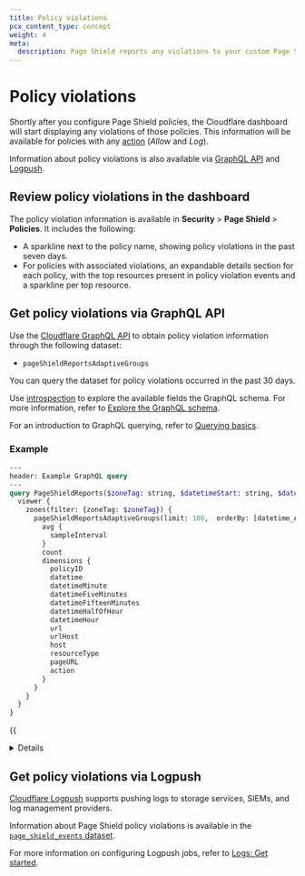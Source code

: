 ```yaml
---
title: Policy violations
pcx_content_type: concept
weight: 4
meta:
  description: Page Shield reports any violations to your custom Page Shield policies.
---
```


# Policy violations

Shortly after you configure Page Shield policies, the Cloudflare dashboard will start displaying any violations of those policies. This information will be available for policies with any [action](/page-shield/policies/#policy-actions) (_Allow_ and _Log_).

Information about policy violations is also available via [GraphQL API](/analytics/graphql-api/) and [Logpush](/logs/about/).

## Review policy violations in the dashboard

The policy violation information is available in **Security** > **Page Shield** > **Policies**. It includes the following:

* A sparkline next to the policy name, showing policy violations in the past seven days.
* For policies with associated violations, an expandable details section for each policy, with the top resources present in policy violation events and a sparkline per top resource.

## Get policy violations via GraphQL API

Use the [Cloudflare GraphQL API](/analytics/graphql-api/) to obtain policy violation information through the following dataset:

* `pageShieldReportsAdaptiveGroups`

You can query the dataset for policy violations occurred in the past 30 days.

Use [introspection](/analytics/graphql-api/features/discovery/introspection/) to explore the available fields the GraphQL schema. For more information, refer to [Explore the GraphQL schema](/analytics/graphql-api/getting-started/explore-graphql-schema/).

For an introduction to GraphQL querying, refer to [Querying basics](/analytics/graphql-api/getting-started/querying-basics/).

### Example

```graphql
---
header: Example GraphQL query
---
query PageShieldReports($zoneTag: string, $datetimeStart: string, $datetimeEnd: string) {
  viewer {
    zones(filter: {zoneTag: $zoneTag}) {
      pageShieldReportsAdaptiveGroups(limit: 100,  orderBy: [datetime_ASC], filter: {datetime_geq:$datetimeStart, datetime_leq:$datetimeEnd}) {
        avg {
          sampleInterval
        }
        count
        dimensions {
          policyID
          datetime
          datetimeMinute
          datetimeFiveMinutes
          datetimeFifteenMinutes
          datetimeHalfOfHour
          datetimeHour
          url
          urlHost
          host
          resourceType
          pageURL
          action
        }
      }
    }
  }
}
```

{{<details header="Example curl request">}}

```bash
echo '{ "query":
  "query PageShieldReports($zoneTag: string, $datetimeStart: string, $datetimeEnd: string) {
    viewer {
      zones(filter: {zoneTag: $zoneTag}) {
        pageShieldReportsAdaptiveGroups(limit: 100,  orderBy: [datetime_ASC], filter: {datetime_geq:$datetimeStart, datetime_leq:$datetimeEnd}) {
          avg {
            sampleInterval
          }
          count
          dimensions {
            policyID
            datetime
            datetimeMinute
            datetimeFiveMinutes
            datetimeFifteenMinutes
            datetimeHalfOfHour
            datetimeHour
            url
            urlHost
            host
            resourceType
            pageURL
            action
          }
        }
      }
    }
  }",
  "variables": {
    "zoneTag": "<CLOUDFLARE_ZONE_ID>",
    "datetimeStart": "2023-04-17T11:00:00Z",
    "datetimeEnd": "2023-04-24T12:00:00Z"
  }
}' | tr -d '\n' | curl https://api.cloudflare.com/client/v4/graphql/ \
--header "X-Auth-Email: <CLOUDFLARE_EMAIL>" \
--header "X-Auth-Key: <CLOUDFLARE_API_KEY>" \
--header "Content-Type: application/json" \
--silent \
--data @-
```

</div>
</details>

## Get policy violations via Logpush

[Cloudflare Logpush](/logs/about/) supports pushing logs to storage services, SIEMs, and log management providers.

Information about Page Shield policy violations is available in the [`page_shield_events` dataset](/logs/reference/log-fields/zone/page_shield_events/).

For more information on configuring Logpush jobs, refer to [Logs: Get started](/logs/get-started/).
